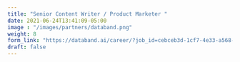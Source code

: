 ```yaml
---
title: "Senior Content Writer / Product Marketer "
date: 2021-06-24T13:41:09-05:00
image : "/images/partners/databand.png"
weight: 8
form_link: "https://databand.ai/career/?job_id=cebceb3d-1cf7-4e33-a568-f1a4b0bd8682"
draft: false
---
```


